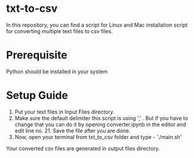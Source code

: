 # txt-to-csv

In this repository, you can find a script for Linux and Mac installation script for converting multiple text files to csv files.

# Prerequisite

Python should be installed in your system

# Setup Guide

1. Put your text files in Input Files directory. 
2. Make sure the default delimiter this script is using ',' . But if you have to change that you can do it by opening converter.ipynb in the editor and edit line no. 21. Save the file after you are done.
3. Now, open your terminal from txt_to_csv folder and type - './main.sh'

Your converted csv files are generated in output files directory.


